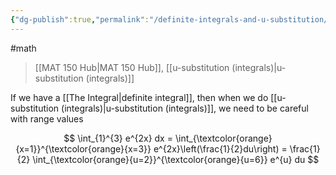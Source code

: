 ```yaml
---
{"dg-publish":true,"permalink":"/definite-integrals-and-u-substitution/","dgHomeLink":true,"dgPassFrontmatter":false}
---
```


#math 
> [[MAT 150 Hub|MAT 150 Hub]], [[u-substitution (integrals)|u-substitution (integrals)]]

If we have a [[The Integral|definite integral]], then when we do [[u-substitution (integrals)|u-substitution (integrals)]], we need to be careful with range values

$$
\int_{1}^{3} e^{2x} dx = \int_{\textcolor{orange}{x=1}}^{\textcolor{orange}{x=3}} e^{2x}\left(\frac{1}{2}du\right) = \frac{1}{2} \int_{\textcolor{orange}{u=2}}^{\textcolor{orange}{u=6}} e^{u} du
$$